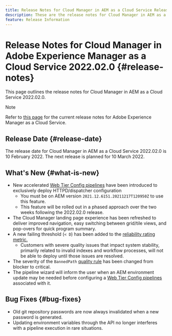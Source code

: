 ```yaml
---
title: Release Notes for Cloud Manager in AEM as a Cloud Service Release 2022.02.0
description: These are the release notes for Cloud Manager in AEM as a Cloud Service release 2022.02.0.
feature: Release Information
---
```


# Release Notes for Cloud Manager in Adobe Experience Manager as a Cloud Service 2022.02.0 {#release-notes}

This page outlines the release notes for Cloud Manager in AEM as a Cloud Service 2022.02.0.

>[!NOTE]
>
>Refer to [this page](/help/release-notes/release-notes-cloud/release-notes-current.md) for the current release notes for Adobe Experience Manager as a Cloud Service.

## Release Date {#release-date}

The release date for Cloud Manager in AEM as a Cloud Service 2022.02.0 is 10 February 2022. The next release is planned for 10 March 2022.

## What's New {#what-is-new}

* New accelerated [Web Tier Config pipelines](introduction-ci-cd-pipelines.md#web-tier-config-pipelines) have been introduced to exclusively deploy HTTPD/dispatcher configuration
  * You must be on AEM version `2021.12.6151.20211217T120950Z` to use this feature.
  * This feature will be rolled out in a phased approach over the two weeks following the 2022.02.0 release.
* The Cloud Manager landing page experience has been refreshed to deliver improved navigation, easy switching between grid/tile views, and pop-overs for quick program summary.
* A new failing threshold (`< D`) has been added to the [reliability rating metric.](code-quality-testing.md#understanding-code-quality-rules)
  * Customers with severe quality issues that impact system stability, primarily related to invalid indexes and workflow processes, will not be able to deploy until those issues are resolved.
* The severity of the `BannedPath` [quality rule](code-quality-testing.md#understanding-code-quality-rules) has been changed from blocker to critical.
* The pipeline wizard will inform the user when an AEM environment update may be needed before configuring a [Web Tier Config pipelines](introduction-ci-cd-pipelines.md#web-tier-config-pipelines) associated with it.

## Bug Fixes {#bug-fixes}

* Old git repository passwords are now always invalidated when a new password is generated.
* Updating environment variables through the API no longer interferes with a pipeline execution in rare situations.
